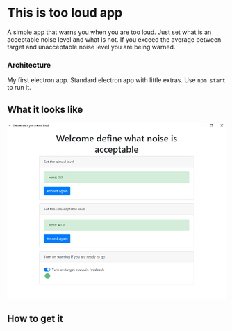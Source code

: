 # This is too loud app
A simple app that warns you when you are too loud. Just set what is an acceptable noise level and what is not. 
If you exceed the average between target and unacceptable noise level you are being warned.

### Architecture
My first electron app. Standard electron app with little extras. Use `npm start` to run it.
## What it looks like
![Showcase](showcase.png)
## How to get it
